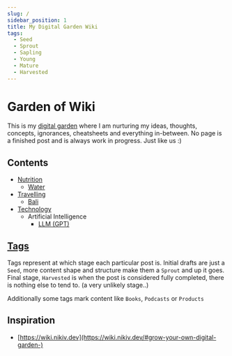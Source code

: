 ```yaml
---
slug: /
sidebar_position: 1
title: My Digital Garden Wiki
tags:
  - Seed
  - Sprout
  - Sapling
  - Young
  - Mature
  - Harvested
---
```


# Garden of Wiki

This is my [digital garden](<(https://joelhooks.com/digital-garden)>) where I am nurturing my ideas, thoughts, concepts, ignorances, cheatsheets and everything in-between.
No page is a finished post and is always work in progress. Just like us :)

## Contents

- [Nutrition](./nutrition)
  - [Water](./nutrition/water.md)
- [Travelling](./travelling)
  - [Bali](./travelling/bali.md)
- [Technology](./technology)
  - Artificial Intelligence
    - [LLM (GPT)](./technology/ai/llm.md)

## [Tags](tags)

Tags represent at which stage each particular post is.
Initial drafts are just a `Seed`, more content shape and structure make them a `Sprout` and up it goes.
Final stage, `Harvested` is when the post is considered fully completed, there is nothing else to tend to. (a very unlikely stage..)

Additionally some tags mark content like `Books`, `Podcasts` or `Products`

## Inspiration

- [https://wiki.nikiv.dev](https://wiki.nikiv.dev/#grow-your-own-digital-garden-)
